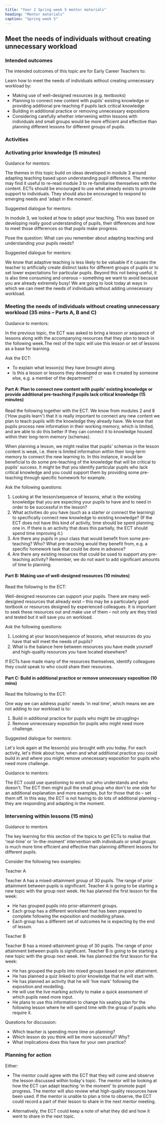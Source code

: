 ```yaml
---
title: "Year 2 Spring week 5 mentor materials"
heading: "Mentor materials"
caption: "Spring week 5"
---
```


## Meet the needs of individuals without creating unnecessary workload

### Intended outcomes

The intended outcomes of this topic are for Early Career Teachers to:

Learn how to meet the needs of individuals without creating unnecessary workload by:

- Making use of well-designed resources (e.g. textbooks)
- Planning to connect new content with pupils' existing knowledge or providing additional pre-teaching if pupils lack critical knowledge
- Building in additional practice or removing unnecessary expositions
- Considering carefully whether intervening within lessons with individuals and small groups would be more efficient and effective than planning different lessons for different groups of pupils.

### Activities

### Activating prior knowledge (5 minutes)

Guidance for mentors:

The themes in this topic build on ideas developed in module 3 around adapting teaching based upon understanding pupil difference. The mentor may find it useful to re-read module 3 to re-familiarise themselves with the content. ECTs should be encouraged to use what already exists to provide support to individuals. They should also be encouraged to respond to emerging needs and 'adapt in the moment'.

Suggested dialogue for mentors:

In module 3, we looked at how to adapt your teaching. This was based on developing really good understanding of pupils, their differences and how to meet those differences so that pupils make progress.

Pose the question: What can you remember about adapting teaching and understanding your pupils needs?

Suggested dialogue for mentors:

We know that adaptive teaching is less likely to be valuable if it causes the teacher to artificially create distinct tasks for different groups of pupils or to set lower expectations for particular pupils. Beyond this not being useful, it is also time consuming and onerous – something we want to avoid because you are already extremely busy! We are going to look today at ways in which we can meet the needs of individuals without adding unnecessary workload.

### Meeting the needs of individuals without creating unnecessary workload (35 mins – Parts A, B and C)

Guidance to mentors:

In the previous topic, the ECT was asked to bring a lesson or sequence of lessons along with the accompanying resources that they plan to teach in the following week.The rest of the topic will use this lesson or set of lessons as a base for learning.

Ask the ECT:

- To explain what lesson(s) they have brought along.
- Is this a lesson or lessons they developed or was it created by someone else, e.g. a member of the department?

#### Part A: Plan to connect new content with pupils' existing knowledge or provide additional pre-teaching if pupils lack critical knowledge (15 minutes)

Read the following together with the ECT. We know from modules 2 and 8 ('How pupils learn') that it is really important to connect any new content we plan to teach pupils with the knowledge they already have. We know that pupils process new information in their working memory, which is limited, and are able to do this better if they can connect it to knowledge housed within their long-term memory (schemas).

When planning a lesson, we might realise that pupils' schemas in the lesson content is weak, i.e. there is limited information within their long-term memory to connect the new learning to. In this instance, it would be beneficial to do some pre-teaching of the knowledge that will be critical to pupils' success. It might be that you identify particular pupils who lack critical knowledge and you could support them by providing some pre-teaching through specific homework for example.

Ask the following questions:

1. Looking at the lesson/sequence of lessons, what is the existing knowledge that you are expecting your pupils to have and to need in order to be successful in the lesson?
2. What activities do you have (such as a starter or connect the learning) to specifically connect new knowledge to existing knowledge? (If the ECT does not have this kind of activity, time should be spent planning one in. If there is an activity that does this partially, the ECT should spend time improving it.)
3. Are there any pupils in your class that would benefit from some pre-teaching? Who? What pre-teaching would they benefit from, e.g. a specific homework task that could be done in advance?
4. Are there any existing resources that could be used to support any pre-teaching activity? Remember, we do not want to add significant amounts of time to planning.

#### Part B: Making use of well-designed resources (10 minutes)

Read the following to the ECT:

Well-designed resources can support your pupils. There are many well-designed resources that already exist – this may be a particularly good textbook or resources designed by experienced colleagues. It is important to seek these resources out and make use of them – not only are they tried and tested but it will save you on workload.

Ask the following questions:

1. Looking at your lesson/sequence of lessons, what resources do you have that will meet the needs of pupils?
2. What is the balance here between resources you have made yourself and high-quality resources you have located elsewhere?

If ECTs have made many of the resources themselves, identify colleagues they could speak to who could share their resources.

#### Part C: Build in additional practice or remove unnecessary exposition (10 mins)

Read the following to the ECT:

One way we can address pupils' needs 'in real time', which means we are not adding to our workload is to:

1. Build in additional practice for pupils who might be struggling<
2. Remove unnecessary exposition for pupils who might need more challenge.

Suggested dialogue for mentors:

Let's look again at the lesson(s) you brought with you today. For each activity, let's think about how, when and what additional practice you could build in and where you might remove unnecessary exposition for pupils who need more challenge.

Guidance to mentors:

The ECT could use questioning to work out who understands and who doesn't. The ECT then might pull the small group who don't to one side for an additional explanation and more examples, but for those that do – set them off. In this way, the ECT is not having to do lots of additional planning – they are responding and adapting in the moment.

### Intervening within lessons (15 mins)

Guidance to mentors

The key learning for this section of the topics to get ECTs to realise that 'real-time' or 'in-the-moment' intervention with individuals or small groups is much more time efficient and effective than planning different lessons for different pupils.

Consider the following two examples:

Teacher A

Teacher A has a mixed-attainment group of 30 pupils. The range of prior attainment between pupils is significant. Teacher A is going to be starting a new topic with the group next week. He has planned the first lesson for the week:

- He has grouped pupils into prior-attainment groups.
- Each group has a different worksheet that has been prepared to complete following the exposition and modelling phase.
- Each group has a different set of outcomes he is expecting by the end of lesson.

Teacher B

Teacher B has a mixed-attainment group of 30 pupils. The range of prior attainment between pupils is significant. Teacher B is going to be starting a new topic with the group next week. He has planned the first lesson for the week:

- He has grouped the pupils into mixed groups based on prior attainment.
- He has planned a quiz linked to prior knowledge that he will start with.
- He has planned an activity that he will 'live mark' following the exposition and modelling.
- He will use the live marking activity to make a quick assessment of which pupils need more input.
- He plans to use this information to change his seating plan for the following lesson where he will spend time with the group of pupils who require it.

Questions for discussion:

- Which teacher is spending more time on planning?
- Which lesson do you think will be more successful? Why?
- What implications does this have for your own practice?

### Planning for action

Either:

- The mentor could agree with the ECT that they will come and observe the lesson discussed within today's topic. The mentor will be looking at how the ECT can adapt teaching 'in the moment' to promote pupil progress. The mentor will also review what high-quality resources have been used. If the mentor is unable to plan a time to observe, the ECT could record a part of their lesson to share in the next mentor meeting.

- Alternatively, the ECT could keep a note of what they did and how it went to share in the next topic.
